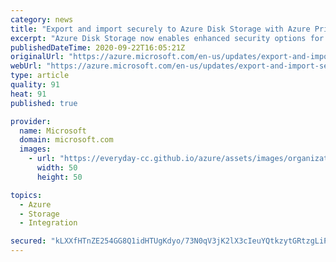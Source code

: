 ```yaml
---
category: news
title: "Export and import securely to Azure Disk Storage with Azure Private Links integration (GA)"
excerpt: "Azure Disk Storage now enables enhanced security options for export and import via integration with Azure Private Links "
publishedDateTime: 2020-09-22T16:05:21Z
originalUrl: "https://azure.microsoft.com/en-us/updates/export-and-import-securely-to-azure-disk-storage-with-azure-private-links-integration-ga/"
webUrl: "https://azure.microsoft.com/en-us/updates/export-and-import-securely-to-azure-disk-storage-with-azure-private-links-integration-ga/"
type: article
quality: 91
heat: 91
published: true

provider:
  name: Microsoft
  domain: microsoft.com
  images:
    - url: "https://everyday-cc.github.io/azure/assets/images/organizations/microsoft.com-50x50.jpg"
      width: 50
      height: 50

topics:
  - Azure
  - Storage
  - Integration

secured: "kLXXfHTnZE254GG8Q1idHTUgKdyo/73N0qV3jK2lX3cIeuYQtkzytGRtzgLiPpxfSh9+3bit4/99+vbvrGnUG/Wq/sNw/7FF5u0osSLdUYl/Rc2MkPLoG/uHD9+PAnV1J7KMOpLOChfFuxnWVTB2IvFcgdf4oVB/t/swH/Za1/y3zPHvsoTsCn0vMMkKfEO8FaArwYGuwIW4OvfoI/RpImnqPo11x6oIM325enfviELM1aeC7zG+kiLluiv6IdxkjqNGY21eLnMMDeQMYwDmbF8P6L0S9XJ/WxHRRhS4AT8aArX+nFkzB+dqURrGENPrLuJzscA0DZx66RvJVj8w7+JgNI9YRSX2GRnG9ofbhH0=;3Zpg8acLCSkKudYz0tNGWQ=="
---
```


